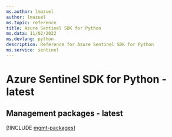 ```yaml
---
ms.author: lmazuel
author: lmazuel
ms.topic: reference
title: Azure Sentinel SDK for Python
ms.data: 11/02/2022
ms.devlang: python
description: Reference for Azure Sentinel SDK for Python
ms.service: sentinel
---
```

# Azure Sentinel SDK for Python - latest

## Management packages - latest
[!INCLUDE [mgmt-packages](sentinel-mgmt-index.md)]